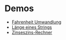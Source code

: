 # Demos

- [Fahrenheit Umwandlung](https://philipppollmann.github.io/Page/fahrenheit/index.html)
- [Länge eines Strings](https://philipppollmann.github.io/Page/leange/index.html)
- [Zinseszins-Rechner](https://philipppollmann.github.io/Page/zinseszinsrechner/index.html)
